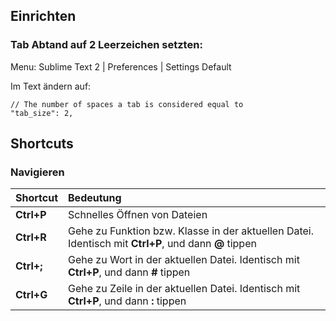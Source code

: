 ## Einrichten

### Tab Abtand auf 2 Leerzeichen setzten:
Menu:
Sublime Text 2 | Preferences | Settings Default

Im Text ändern auf:

    // The number of spaces a tab is considered equal to
    "tab_size": 2,

## Shortcuts

### Navigieren

| Shortcut        | Bedeutung          | 
| ------------- |:-------------|
| **Ctrl+P** | Schnelles Öffnen von Dateien |
| **Ctrl+R** | Gehe zu Funktion bzw. Klasse in der aktuellen Datei. Identisch mit **Ctrl+P**, und dann **@** tippen|
| **Ctrl+;** | Gehe zu Wort in der aktuellen Datei. Identisch mit **Ctrl+P**, und dann **#** tippen|
| **Ctrl+G** | Gehe zu Zeile in der aktuellen Datei. Identisch mit **Ctrl+P**, und dann **:** tippen|
